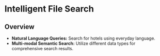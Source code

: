 # Intelligent File Search

## Overview



- **Natural Language Queries:** Search for hotels using everyday language.
- **Multi-modal Semantic Search:** Utilize different data types for comprehensive search results.

